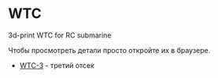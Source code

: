 WTC
===
3d-print WTC for RC submarine

Чтобы просмотреть детали просто откройте их в браузере.

* [WTC-3](wtc-3) - третий отсек

